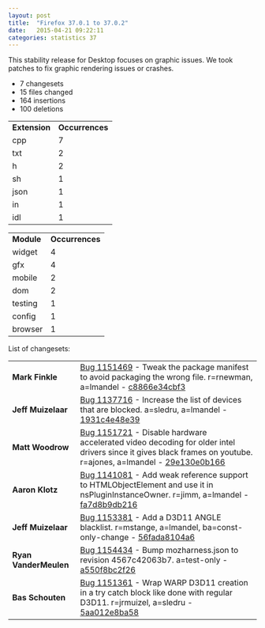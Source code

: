 ```yaml
---
layout: post
title:  "Firefox 37.0.1 to 37.0.2"
date:   2015-04-21 09:22:11
categories: statistics 37
---
```


This stability release for Desktop focuses on graphic issues.
We took patches to fix graphic rendering issues or crashes.

<p>
<ul>
<li>7 changesets</li>
<li>15 files changed</li>
<li>164 insertions</li>
<li>100 deletions</li>
</ul>
</p>
<p>
<table><tr><td><strong>Extension</strong></td><td><strong>Occurrences</strong></td></tr>
<tr><td>cpp</td><td>7</td></tr>
<tr><td>txt</td><td>2</td></tr>
<tr><td>h</td><td>2</td></tr>
<tr><td>sh</td><td>1</td></tr>
<tr><td>json</td><td>1</td></tr>
<tr><td>in</td><td>1</td></tr>
<tr><td>idl</td><td>1</td></tr>
</table>
</p>
<p>
<table><tr><td><strong>Module</strong></td><td><strong>Occurrences</strong></td></tr>
<tr><td>widget</td><td>4</td></tr>
<tr><td>gfx</td><td>4</td></tr>
<tr><td>mobile</td><td>2</td></tr>
<tr><td>dom</td><td>2</td></tr>
<tr><td>testing</td><td>1</td></tr>
<tr><td>config</td><td>1</td></tr>
<tr><td>browser</td><td>1</td></tr>
</table>
</p>
<p>List of changesets:
<table>
<tr><td><strong>Mark Finkle</strong></td><td><a href="https://bugzilla.mozilla.org/1151469">Bug 1151469</a> - Tweak the package manifest to avoid packaging the wrong file. r=rnewman, a=lmandel - <a href="https://hg.mozilla.org/releases/mozilla-release/rev/c8866e34cbf3">c8866e34cbf3</a></td></tr>
<tr><td><strong>Jeff Muizelaar</strong></td><td><a href="https://bugzilla.mozilla.org/1137716">Bug 1137716</a> - Increase the list of devices that are blocked. a=sledru, a=lmandel - <a href="https://hg.mozilla.org/releases/mozilla-release/rev/1931c4e48e39">1931c4e48e39</a></td></tr>
<tr><td><strong>Matt Woodrow</strong></td><td><a href="https://bugzilla.mozilla.org/1151721">Bug 1151721</a> - Disable hardware accelerated video decoding for older intel drivers since it gives black frames on youtube. r=ajones, a=lmandel - <a href="https://hg.mozilla.org/releases/mozilla-release/rev/29e130e0b166">29e130e0b166</a></td></tr>
<tr><td><strong>Aaron Klotz</strong></td><td><a href="https://bugzilla.mozilla.org/1141081">Bug 1141081</a> - Add weak reference support to HTMLObjectElement and use it in nsPluginInstanceOwner. r=jimm, a=lmandel - <a href="https://hg.mozilla.org/releases/mozilla-release/rev/fa7d8b9db216">fa7d8b9db216</a></td></tr>
<tr><td><strong>Jeff Muizelaar</strong></td><td><a href="https://bugzilla.mozilla.org/1153381">Bug 1153381</a> - Add a D3D11 ANGLE blacklist. r=mstange, a=lmandel, ba=const-only-change - <a href="https://hg.mozilla.org/releases/mozilla-release/rev/56fada8104a6">56fada8104a6</a></td></tr>
<tr><td><strong>Ryan VanderMeulen</strong></td><td><a href="https://bugzilla.mozilla.org/1154434">Bug 1154434</a> - Bump mozharness.json to revision 4567c42063b7. a=test-only - <a href="https://hg.mozilla.org/releases/mozilla-release/rev/a550f8bc2f26">a550f8bc2f26</a></td></tr>
<tr><td><strong>Bas Schouten</strong></td><td><a href="https://bugzilla.mozilla.org/1151361">Bug 1151361</a> - Wrap WARP D3D11 creation in a try catch block like done with regular D3D11. r=jrmuizel, a=sledru - <a href="https://hg.mozilla.org/releases/mozilla-release/rev/5aa012e8ba58">5aa012e8ba58</a></td></tr>
</table>
</p>
